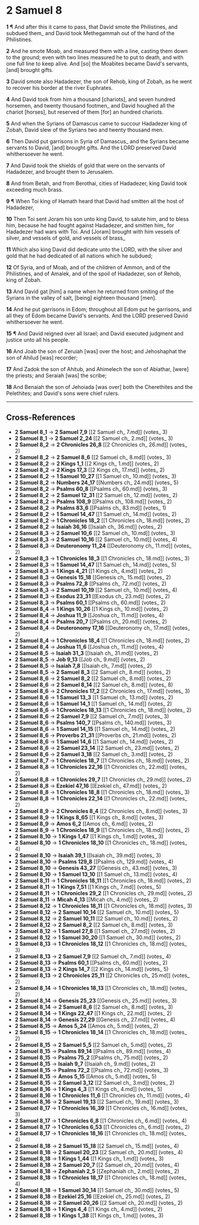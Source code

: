 # 2 Samuel 8

**1** ¶ And after this it came to pass, that David smote the Philistines, and subdued them_ and David took Methegammah out of the hand of the Philistines.

**2** And he smote Moab, and measured them with a line, casting them down to the ground; even with two lines measured he to put to death, and with one full line to keep alive. And [so] the Moabites became David's servants, [and] brought gifts.

**3** David smote also Hadadezer, the son of Rehob, king of Zobah, as he went to recover his border at the river Euphrates.

**4** And David took from him a thousand [chariots], and seven hundred horsemen, and twenty thousand footmen_ and David houghed all the chariot [horses], but reserved of them [for] an hundred chariots.

**5** And when the Syrians of Damascus came to succour Hadadezer king of Zobah, David slew of the Syrians two and twenty thousand men.

**6** Then David put garrisons in Syria of Damascus_ and the Syrians became servants to David, [and] brought gifts. And the LORD preserved David whithersoever he went.

**7** And David took the shields of gold that were on the servants of Hadadezer, and brought them to Jerusalem.

**8** And from Betah, and from Berothai, cities of Hadadezer, king David took exceeding much brass.

**9** ¶ When Toi king of Hamath heard that David had smitten all the host of Hadadezer,

**10** Then Toi sent Joram his son unto king David, to salute him, and to bless him, because he had fought against Hadadezer, and smitten him_ for Hadadezer had wars with Toi. And [Joram] brought with him vessels of silver, and vessels of gold, and vessels of brass_

**11** Which also king David did dedicate unto the LORD, with the silver and gold that he had dedicated of all nations which he subdued;

**12** Of Syria, and of Moab, and of the children of Ammon, and of the Philistines, and of Amalek, and of the spoil of Hadadezer, son of Rehob, king of Zobah.

**13** And David gat [him] a name when he returned from smiting of the Syrians in the valley of salt, [being] eighteen thousand [men].

**14** And he put garrisons in Edom; throughout all Edom put he garrisons, and all they of Edom became David's servants. And the LORD preserved David whithersoever he went.

**15** ¶ And David reigned over all Israel; and David executed judgment and justice unto all his people.

**16** And Joab the son of Zeruiah [was] over the host; and Jehoshaphat the son of Ahilud [was] recorder;

**17** And Zadok the son of Ahitub, and Ahimelech the son of Abiathar, [were] the priests; and Seraiah [was] the scribe;

**18** And Benaiah the son of Jehoiada [was over] both the Cherethites and the Pelethites; and David's sons were chief rulers.

---

## Cross-References

- **2 Samuel 8_1** → **2 Samuel 7_9** [[2 Samuel ch_ 7.md]] (votes_ 3)
- **2 Samuel 8_1** → **2 Samuel 2_24** [[2 Samuel ch_ 2.md]] (votes_ 3)
- **2 Samuel 8_2** → **2 Chronicles 26_8** [[2 Chronicles ch_ 26.md]] (votes_ 2)
- **2 Samuel 8_2** → **2 Samuel 8_6** [[2 Samuel ch_ 8.md]] (votes_ 3)
- **2 Samuel 8_2** → **2 Kings 1_1** [[2 Kings ch_ 1.md]] (votes_ 2)
- **2 Samuel 8_2** → **2 Kings 17_3** [[2 Kings ch_ 17.md]] (votes_ 2)
- **2 Samuel 8_2** → **1 Samuel 10_27** [[1 Samuel ch_ 10.md]] (votes_ 3)
- **2 Samuel 8_2** → **Numbers 24_17** [[Numbers ch_ 24.md]] (votes_ 5)
- **2 Samuel 8_2** → **Psalms 60_8** [[Psalms ch_ 60.md]] (votes_ 3)
- **2 Samuel 8_2** → **2 Samuel 12_31** [[2 Samuel ch_ 12.md]] (votes_ 2)
- **2 Samuel 8_2** → **Psalms 108_9** [[Psalms ch_ 108.md]] (votes_ 2)
- **2 Samuel 8_2** → **Psalms 83_6** [[Psalms ch_ 83.md]] (votes_ 1)
- **2 Samuel 8_2** → **1 Samuel 14_47** [[1 Samuel ch_ 14.md]] (votes_ 2)
- **2 Samuel 8_2** → **1 Chronicles 18_2** [[1 Chronicles ch_ 18.md]] (votes_ 2)
- **2 Samuel 8_2** → **Isaiah 36_16** [[Isaiah ch_ 36.md]] (votes_ 2)
- **2 Samuel 8_3** → **2 Samuel 10_6** [[2 Samuel ch_ 10.md]] (votes_ 3)
- **2 Samuel 8_3** → **2 Samuel 10_16** [[2 Samuel ch_ 10.md]] (votes_ 4)
- **2 Samuel 8_3** → **Deuteronomy 11_24** [[Deuteronomy ch_ 11.md]] (votes_ 2)
- **2 Samuel 8_3** → **1 Chronicles 18_3** [[1 Chronicles ch_ 18.md]] (votes_ 3)
- **2 Samuel 8_3** → **1 Samuel 14_47** [[1 Samuel ch_ 14.md]] (votes_ 5)
- **2 Samuel 8_3** → **1 Kings 4_21** [[1 Kings ch_ 4.md]] (votes_ 2)
- **2 Samuel 8_3** → **Genesis 15_18** [[Genesis ch_ 15.md]] (votes_ 2)
- **2 Samuel 8_3** → **Psalms 72_8** [[Psalms ch_ 72.md]] (votes_ 2)
- **2 Samuel 8_3** → **2 Samuel 10_19** [[2 Samuel ch_ 10.md]] (votes_ 4)
- **2 Samuel 8_3** → **Exodus 23_31** [[Exodus ch_ 23.md]] (votes_ 2)
- **2 Samuel 8_3** → **Psalms 60_1** [[Psalms ch_ 60.md]] (votes_ 2)
- **2 Samuel 8_4** → **1 Kings 10_26** [[1 Kings ch_ 10.md]] (votes_ 2)
- **2 Samuel 8_4** → **Joshua 11_9** [[Joshua ch_ 11.md]] (votes_ 4)
- **2 Samuel 8_4** → **Psalms 20_7** [[Psalms ch_ 20.md]] (votes_ 2)
- **2 Samuel 8_4** → **Deuteronomy 17_16** [[Deuteronomy ch_ 17.md]] (votes_ 2)
- **2 Samuel 8_4** → **1 Chronicles 18_4** [[1 Chronicles ch_ 18.md]] (votes_ 2)
- **2 Samuel 8_4** → **Joshua 11_6** [[Joshua ch_ 11.md]] (votes_ 4)
- **2 Samuel 8_5** → **Isaiah 31_3** [[Isaiah ch_ 31.md]] (votes_ 2)
- **2 Samuel 8_5** → **Job 9_13** [[Job ch_ 9.md]] (votes_ 2)
- **2 Samuel 8_5** → **Isaiah 7_8** [[Isaiah ch_ 7.md]] (votes_ 2)
- **2 Samuel 8_5** → **2 Samuel 8_3** [[2 Samuel ch_ 8.md]] (votes_ 2)
- **2 Samuel 8_6** → **2 Samuel 8_2** [[2 Samuel ch_ 8.md]] (votes_ 2)
- **2 Samuel 8_6** → **2 Samuel 8_14** [[2 Samuel ch_ 8.md]] (votes_ 8)
- **2 Samuel 8_6** → **2 Chronicles 17_2** [[2 Chronicles ch_ 17.md]] (votes_ 3)
- **2 Samuel 8_6** → **1 Samuel 13_3** [[1 Samuel ch_ 13.md]] (votes_ 2)
- **2 Samuel 8_6** → **1 Samuel 14_1** [[1 Samuel ch_ 14.md]] (votes_ 2)
- **2 Samuel 8_6** → **1 Chronicles 18_13** [[1 Chronicles ch_ 18.md]] (votes_ 2)
- **2 Samuel 8_6** → **2 Samuel 7_9** [[2 Samuel ch_ 7.md]] (votes_ 3)
- **2 Samuel 8_6** → **Psalms 140_7** [[Psalms ch_ 140.md]] (votes_ 3)
- **2 Samuel 8_6** → **1 Samuel 14_15** [[1 Samuel ch_ 14.md]] (votes_ 2)
- **2 Samuel 8_6** → **Proverbs 21_31** [[Proverbs ch_ 21.md]] (votes_ 2)
- **2 Samuel 8_6** → **1 Samuel 14_6** [[1 Samuel ch_ 14.md]] (votes_ 2)
- **2 Samuel 8_6** → **2 Samuel 23_14** [[2 Samuel ch_ 23.md]] (votes_ 2)
- **2 Samuel 8_6** → **2 Samuel 3_18** [[2 Samuel ch_ 3.md]] (votes_ 2)
- **2 Samuel 8_7** → **1 Chronicles 18_7** [[1 Chronicles ch_ 18.md]] (votes_ 2)
- **2 Samuel 8_8** → **1 Chronicles 22_16** [[1 Chronicles ch_ 22.md]] (votes_ 2)
- **2 Samuel 8_8** → **1 Chronicles 29_7** [[1 Chronicles ch_ 29.md]] (votes_ 2)
- **2 Samuel 8_8** → **Ezekiel 47_16** [[Ezekiel ch_ 47.md]] (votes_ 2)
- **2 Samuel 8_8** → **1 Chronicles 18_8** [[1 Chronicles ch_ 18.md]] (votes_ 3)
- **2 Samuel 8_8** → **1 Chronicles 22_14** [[1 Chronicles ch_ 22.md]] (votes_ 2)
- **2 Samuel 8_9** → **2 Chronicles 8_4** [[2 Chronicles ch_ 8.md]] (votes_ 3)
- **2 Samuel 8_9** → **1 Kings 8_65** [[1 Kings ch_ 8.md]] (votes_ 3)
- **2 Samuel 8_9** → **Amos 6_2** [[Amos ch_ 6.md]] (votes_ 2)
- **2 Samuel 8_9** → **1 Chronicles 18_9** [[1 Chronicles ch_ 18.md]] (votes_ 2)
- **2 Samuel 8_10** → **1 Kings 1_47** [[1 Kings ch_ 1.md]] (votes_ 3)
- **2 Samuel 8_10** → **1 Chronicles 18_10** [[1 Chronicles ch_ 18.md]] (votes_ 4)
- **2 Samuel 8_10** → **Isaiah 39_1** [[Isaiah ch_ 39.md]] (votes_ 3)
- **2 Samuel 8_10** → **Psalms 129_8** [[Psalms ch_ 129.md]] (votes_ 4)
- **2 Samuel 8_10** → **Genesis 43_27** [[Genesis ch_ 43.md]] (votes_ 3)
- **2 Samuel 8_10** → **1 Samuel 13_10** [[1 Samuel ch_ 13.md]] (votes_ 4)
- **2 Samuel 8_11** → **1 Chronicles 18_11** [[1 Chronicles ch_ 18.md]] (votes_ 2)
- **2 Samuel 8_11** → **1 Kings 7_51** [[1 Kings ch_ 7.md]] (votes_ 5)
- **2 Samuel 8_11** → **1 Chronicles 29_2** [[1 Chronicles ch_ 29.md]] (votes_ 2)
- **2 Samuel 8_11** → **Micah 4_13** [[Micah ch_ 4.md]] (votes_ 2)
- **2 Samuel 8_12** → **1 Chronicles 18_11** [[1 Chronicles ch_ 18.md]] (votes_ 3)
- **2 Samuel 8_12** → **2 Samuel 10_14** [[2 Samuel ch_ 10.md]] (votes_ 5)
- **2 Samuel 8_12** → **2 Samuel 10_11** [[2 Samuel ch_ 10.md]] (votes_ 2)
- **2 Samuel 8_12** → **2 Samuel 8_2** [[2 Samuel ch_ 8.md]] (votes_ 3)
- **2 Samuel 8_12** → **1 Samuel 27_8** [[1 Samuel ch_ 27.md]] (votes_ 2)
- **2 Samuel 8_12** → **1 Samuel 30_20** [[1 Samuel ch_ 30.md]] (votes_ 2)
- **2 Samuel 8_13** → **1 Chronicles 18_12** [[1 Chronicles ch_ 18.md]] (votes_ 3)
- **2 Samuel 8_13** → **2 Samuel 7_9** [[2 Samuel ch_ 7.md]] (votes_ 4)
- **2 Samuel 8_13** → **Psalms 60_1** [[Psalms ch_ 60.md]] (votes_ 2)
- **2 Samuel 8_13** → **2 Kings 14_7** [[2 Kings ch_ 14.md]] (votes_ 5)
- **2 Samuel 8_13** → **2 Chronicles 25_11** [[2 Chronicles ch_ 25.md]] (votes_ 2)
- **2 Samuel 8_14** → **1 Chronicles 18_13** [[1 Chronicles ch_ 18.md]] (votes_ 2)
- **2 Samuel 8_14** → **Genesis 25_23** [[Genesis ch_ 25.md]] (votes_ 3)
- **2 Samuel 8_14** → **2 Samuel 8_6** [[2 Samuel ch_ 8.md]] (votes_ 3)
- **2 Samuel 8_14** → **1 Kings 22_47** [[1 Kings ch_ 22.md]] (votes_ 2)
- **2 Samuel 8_14** → **Genesis 27_29** [[Genesis ch_ 27.md]] (votes_ 4)
- **2 Samuel 8_15** → **Amos 5_24** [[Amos ch_ 5.md]] (votes_ 2)
- **2 Samuel 8_15** → **1 Chronicles 18_14** [[1 Chronicles ch_ 18.md]] (votes_ 2)
- **2 Samuel 8_15** → **2 Samuel 5_5** [[2 Samuel ch_ 5.md]] (votes_ 2)
- **2 Samuel 8_15** → **Psalms 89_14** [[Psalms ch_ 89.md]] (votes_ 4)
- **2 Samuel 8_15** → **Psalms 75_2** [[Psalms ch_ 75.md]] (votes_ 2)
- **2 Samuel 8_15** → **Isaiah 9_7** [[Isaiah ch_ 9.md]] (votes_ 2)
- **2 Samuel 8_15** → **Psalms 72_2** [[Psalms ch_ 72.md]] (votes_ 3)
- **2 Samuel 8_15** → **Amos 5_15** [[Amos ch_ 5.md]] (votes_ 5)
- **2 Samuel 8_15** → **2 Samuel 3_12** [[2 Samuel ch_ 3.md]] (votes_ 2)
- **2 Samuel 8_16** → **1 Kings 4_3** [[1 Kings ch_ 4.md]] (votes_ 5)
- **2 Samuel 8_16** → **1 Chronicles 11_6** [[1 Chronicles ch_ 11.md]] (votes_ 4)
- **2 Samuel 8_16** → **2 Samuel 19_13** [[2 Samuel ch_ 19.md]] (votes_ 3)
- **2 Samuel 8_17** → **1 Chronicles 16_39** [[1 Chronicles ch_ 16.md]] (votes_ 3)
- **2 Samuel 8_17** → **1 Chronicles 6_8** [[1 Chronicles ch_ 6.md]] (votes_ 4)
- **2 Samuel 8_17** → **1 Chronicles 6_53** [[1 Chronicles ch_ 6.md]] (votes_ 2)
- **2 Samuel 8_17** → **1 Chronicles 18_16** [[1 Chronicles ch_ 18.md]] (votes_ 4)
- **2 Samuel 8_18** → **2 Samuel 15_18** [[2 Samuel ch_ 15.md]] (votes_ 4)
- **2 Samuel 8_18** → **2 Samuel 20_23** [[2 Samuel ch_ 20.md]] (votes_ 4)
- **2 Samuel 8_18** → **1 Kings 1_44** [[1 Kings ch_ 1.md]] (votes_ 3)
- **2 Samuel 8_18** → **2 Samuel 20_7** [[2 Samuel ch_ 20.md]] (votes_ 4)
- **2 Samuel 8_18** → **Zephaniah 2_5** [[Zephaniah ch_ 2.md]] (votes_ 2)
- **2 Samuel 8_18** → **1 Chronicles 18_17** [[1 Chronicles ch_ 18.md]] (votes_ 4)
- **2 Samuel 8_18** → **1 Samuel 30_14** [[1 Samuel ch_ 30.md]] (votes_ 5)
- **2 Samuel 8_18** → **Ezekiel 25_16** [[Ezekiel ch_ 25.md]] (votes_ 2)
- **2 Samuel 8_18** → **2 Samuel 20_26** [[2 Samuel ch_ 20.md]] (votes_ 2)
- **2 Samuel 8_18** → **1 Kings 4_4** [[1 Kings ch_ 4.md]] (votes_ 2)
- **2 Samuel 8_18** → **1 Kings 1_38** [[1 Kings ch_ 1.md]] (votes_ 3)
